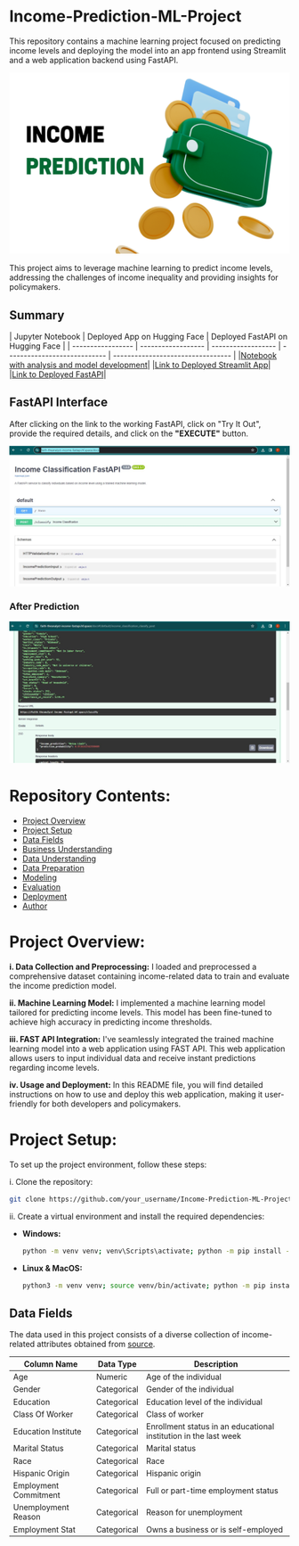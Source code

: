# Income-Prediction-ML-Project
This repository contains a machine learning project focused on predicting income levels and deploying the model into an app frontend using Streamlit and a web application backend using FastAPI.

<p align="center">
  <img src="/Screenshots/income.png" width="800">
</p>

This project aims to leverage machine learning to predict income levels, addressing the challenges of income inequality and providing insights for policymakers.

## Summary
| Jupyter Notebook |  Deployed App on Hugging Face | Deployed FastAPI on Hugging Face |
| ----------------- | ------------------ | ------------------ | ---------------------------- | --------------------------------- |
|[Notebook with analysis and model development](https://github.com/Faith-theAnalyst/Capstone_Project_Income_Prediction_Challenge/blob/main/Code/income.ipynb)|   |[Link to Deployed Streamlit App](https://huggingface.co/spaces/Faith-theAnalyst/income_prediction_Streamlit_App)| |[Link to Deployed FastAPI](https://faith-theanalyst-income-fastapi.hf.space/docs)|

## FastAPI Interface
After clicking on the link to the working FastAPI, click on "Try It Out", provide the required details, and click on the **"EXECUTE"** button.

![App Screenshot](Screenshots/api.jpg)


### After Prediction
![App Screenshot](Screenshots/api_pred.jpg)

# Repository Contents:
- [Project Overview](#project-overview)
- [Project Setup](#project-setup)
- [Data Fields](#data-fields)
- [Business Understanding](#business-understanding)
- [Data Understanding](#data-understanding)
- [Data Preparation](#data-preparation)
- [Modeling](#modeling)
- [Evaluation](#evaluation)
- [Deployment](#deployment)
- [Author](#author)


# Project Overview:
**i. Data Collection and Preprocessing:** I loaded and preprocessed a comprehensive dataset containing income-related data to train and evaluate the income prediction model.

**ii. Machine Learning Model:** I implemented a machine learning model tailored for predicting income levels. This model has been fine-tuned to achieve high accuracy in predicting income thresholds.

**iii. FAST API Integration:** I've seamlessly integrated the trained machine learning model into a web application using FAST API. This web application allows users to input individual data and receive instant predictions regarding income levels.

**iv. Usage and Deployment:** In this README file, you will find detailed instructions on how to use and deploy this web application, making it user-friendly for both developers and policymakers.

# Project Setup:
To set up the project environment, follow these steps:

i. Clone the repository:

```bash 
git clone https://github.com/your_username/Income-Prediction-ML-Project-with-FastAPI-Deployment.git
```

ii. Create a virtual environment and install the required dependencies:

- **Windows:**
  ```bash
  python -m venv venv; venv\Scripts\activate; python -m pip install -q --upgrade pip; python -m pip install -qr requirements.txt
  ```

- **Linux & MacOS:**
  ```bash
  python3 -m venv venv; source venv/bin/activate; python -m pip install -q --upgrade pip; python -m pip install -qr requirements.txt  
  ```

## Data Fields
The data used in this project consists of a diverse collection of income-related attributes obtained from [source](your_data_source_link).

| Column Name                | Data Type   | Description                                      |
|----------------------------|-------------|--------------------------------------------------|
| Age                        | Numeric     | Age of the individual                            |
| Gender                     | Categorical | Gender of the individual                        |
| Education                  | Categorical | Education level of the individual               |
| Class Of Worker            | Categorical | Class of worker                                 |
| Education Institute        | Categorical | Enrollment status in an educational institution in the last week  |
| Marital Status             | Categorical | Marital status                                  |
| Race                       | Categorical | Race                                            |
| Hispanic Origin            | Categorical | Hispanic origin                                 |
| Employment Commitment      | Categorical | Full or part-time employment status             |
| Unemployment Reason        | Categorical | Reason for unemployment                         |
| Employment Stat            | Categorical | Owns a business or is self-employed             |

